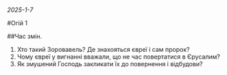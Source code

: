 _2025-1-7_

#Огій 1

##Час змін.
1. Хто такий Зоровавель? Де знахояться євреї і сам пророк?
2. Чому євреї у вигнанні вважали, що не час повертатися в Єрусалим?
3. Як змушений Господь закликати їх до повернення і відбудови?


